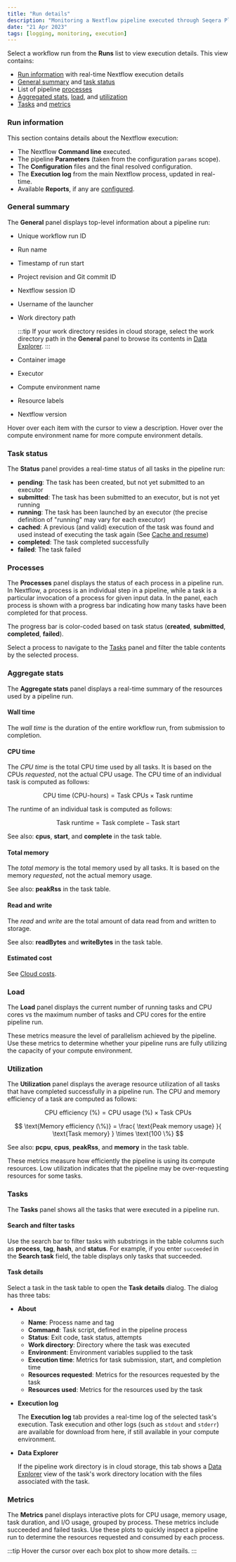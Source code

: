 ```yaml
---
title: "Run details"
description: "Monitoring a Nextflow pipeline executed through Seqera Platform."
date: "21 Apr 2023"
tags: [logging, monitoring, execution]
---
```


Select a workflow run from the **Runs** list to view execution details. This view contains:

- [Run information](#run-information) with real-time Nextflow execution details
- [General summary](#general-summary) and [task status](#task-status)
- List of pipeline [processes](#processes)
- [Aggregated stats](#aggregate-stats), [load](#load), and [utilization](#utilization)
- [Tasks](#tasks) and [metrics](#metrics)

### Run information

This section contains details about the Nextflow execution:

- The Nextflow **Command line** executed.
- The pipeline **Parameters** (taken from the configuration `params` scope).
- The **Configuration** files and the final resolved configuration.
- The **Execution log** from the main Nextflow process, updated in real-time.
- Available **Reports**, if any are [configured](../reports/overview).

### General summary

The **General** panel displays top-level information about a pipeline run:

- Unique workflow run ID
- Run name
- Timestamp of run start
- Project revision and Git commit ID
- Nextflow session ID
- Username of the launcher
- Work directory path

  :::tip
  If your work directory resides in cloud storage, select the work directory path in the **General** panel to browse its contents in [Data Explorer](../data/data-explorer).
  :::

- Container image
- Executor
- Compute environment name
- Resource labels
- Nextflow version

Hover over each item with the cursor to view a description. Hover over the compute environment name for more compute environment details.

### Task status

The **Status** panel provides a real-time status of all tasks in the pipeline run:

- **pending**: The task has been created, but not yet submitted to an executor
- **submitted**: The task has been submitted to an executor, but is not yet running
- **running**: The task has been launched by an executor (the precise definition of "running" may vary for each executor)
- **cached**: A previous (and valid) execution of the task was found and used instead of executing the task again (See [Cache and resume](../launch/cache-resume))
- **completed**: The task completed successfully
- **failed**: The task failed

### Processes

The **Processes** panel displays the status of each process in a pipeline run. In Nextflow, a process is an individual step in a pipeline, while a task is a particular invocation of a process for given input data. In the panel, each process is shown with a progress bar indicating how many tasks have been completed for that process.

The progress bar is color-coded based on task status (**created**, **submitted**, **completed**, **failed**).

Select a process to navigate to the [Tasks](#tasks) panel and filter the table contents by the selected process.

### Aggregate stats

The **Aggregate stats** panel displays a real-time summary of the resources used by a pipeline run.

#### Wall time

The _wall time_ is the duration of the entire workflow run, from submission to completion.

#### CPU time

The _CPU time_ is the total CPU time used by all tasks. It is based on the CPUs _requested_, not the actual CPU usage. The CPU time of an individual task is computed as follows:

$$
\text{CPU time (CPU-hours)} = \text{Task CPUs} \times \text{Task runtime}
$$

The runtime of an individual task is computed as follows:

$$
\text{Task runtime} = \text{Task complete} - \text{Task start}
$$

See also: **cpus**, **start**, and **complete** in the task table.

#### Total memory

The _total memory_ is the total memory used by all tasks. It is based on the memory _requested_, not the actual memory usage.

See also: **peakRss** in the task table.

#### Read and write

The _read_ and _write_ are the total amount of data read from and written to storage.

See also: **readBytes** and **writeBytes** in the task table.

#### Estimated cost

See [Cloud costs](../monitoring/cloud-costs#seqera-cost-estimate).

### Load

The **Load** panel displays the current number of running tasks and CPU cores vs the maximum number of tasks and CPU cores for the entire pipeline run.

These metrics measure the level of parallelism achieved by the pipeline. Use these metrics to determine whether your pipeline runs are fully utilizing the capacity of your compute environment.

### Utilization

The **Utilization** panel displays the average resource utilization of all tasks that have completed successfully in a pipeline run. The CPU and memory efficiency of a task are computed as follows:

$$
\text{CPU efficiency (\%)} = \text{CPU usage (\%)} \times \text{Task CPUs}
$$

$$
\text{Memory efficiency (\%)} = \frac{ \text{Peak memory usage} }{ \text{Task memory} } \times \text{100 \%}
$$

See also: **pcpu**, **cpus**, **peakRss**, and **memory** in the task table.

These metrics measure how efficiently the pipeline is using its compute resources. Low utilization indicates that the pipeline may be over-requesting resources for some tasks.

### Tasks

The **Tasks** panel shows all the tasks that were executed in a pipeline run.

#### Search and filter tasks

Use the search bar to filter tasks with substrings in the table columns such as **process**, **tag**, **hash**, and **status**. For example, if you enter `succeeded` in the **Search task** field, the table displays only tasks that succeeded.

#### Task details

Select a task in the task table to open the **Task details** dialog. The dialog has three tabs:

- **About**

  - **Name**: Process name and tag
  - **Command**: Task script, defined in the pipeline process
  - **Status**: Exit code, task status, attempts
  - **Work directory**: Directory where the task was executed
  - **Environment**: Environment variables supplied to the task
  - **Execution time**: Metrics for task submission, start, and completion time
  - **Resources requested**: Metrics for the resources requested by the task
  - **Resources used**: Metrics for the resources used by the task

- **Execution log**

  The **Execution log** tab provides a real-time log of the selected task's execution. Task execution and other logs (such as `stdout` and `stderr`) are available for download from here, if still available in your compute environment.

- **Data Explorer**

  If the pipeline work directory is in cloud storage, this tab shows a [Data Explorer](../data/data-explorer) view of the task's work directory location with the files associated with the task.

### Metrics

The **Metrics** panel displays interactive plots for CPU usage, memory usage, task duration, and I/O usage, grouped by process. These metrics include succeeded and failed tasks. Use these plots to quickly inspect a pipeline run to determine the resources requested and consumed by each process.

:::tip
Hover the cursor over each box plot to show more details.
:::
